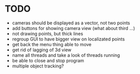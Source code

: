 TODO
====

- cameras should be displayed as a vector, not two points
- add buttons for showing camera view (what about third ...)
- not drawing points, but thick lines
- regroup GUI to have bigger view on localizated points
- get back the menu thing able to move
- get rid of lagging of 3d view
- name all threads and take a look of threads running
- be able to close and stop program
- multiple object tracking?
